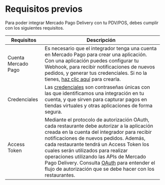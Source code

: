 # Requisitos previos

Para poder integrar Mercado Pago Delivery con tu PDV/POS, debes cumplir con los siguientes requisitos.

| Requisitos | Descripción |
|---|---|
|Cuenta Mercado Pago| Es necesario que el integrador tenga una cuenta en Mercado Pago para crear una aplicación. Con una aplicación puedes configurar tu Webhook, para recibir notificaciones de nuevos pedidos, y generar tus credenciales. Si no la tienes, [haz clic aquí](https://www.mercadopago[FAKER][URL][DOMAIN]/hub/registration/landing) para crearla.|
|Credenciales| Las [credenciales](/developers/es/guides/additional-content/your-integrations/credentials) son contraseñas únicas con las que identificamos una integración en tu cuenta, y que sirven para capturar pagos en tiendas virtuales y otras aplicaciones de forma segura.|
|Access Token| Mediante el protocolo de autorización OAuth, cada restaurante debe autorizar a la aplicación creada en la cuenta del integrador para recibir notificaciones de nuevos pedidos. Además, cada restaurante tendrá un Access Token los cuales serán utilizados para realizar operaciones utilizando las APIs de Mercado Pago Delivery. Consulta [OAuth](/developers/es/guides/additional-content/security/oauth/introduction) para entender el flujo de autorización que se debe hacer con los restaurantes.|